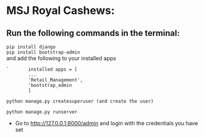 # MSJ Royal Cashews:
																		
## Run the following commands in the terminal:			
`pip install django            `     
`pip install bootstrap-admin`                                                                             
and add the following to your installed apps

	`		installed apps = [                                    
			...
			'Retail_Management',
			'bootstrap_admin 
			]
`python manage.py createsuperuser (and create the user)          `                                                 

` python manage.py runserver  `
  
* Go to http://127.0.0.1:8000/admin and login with the credentials you have set